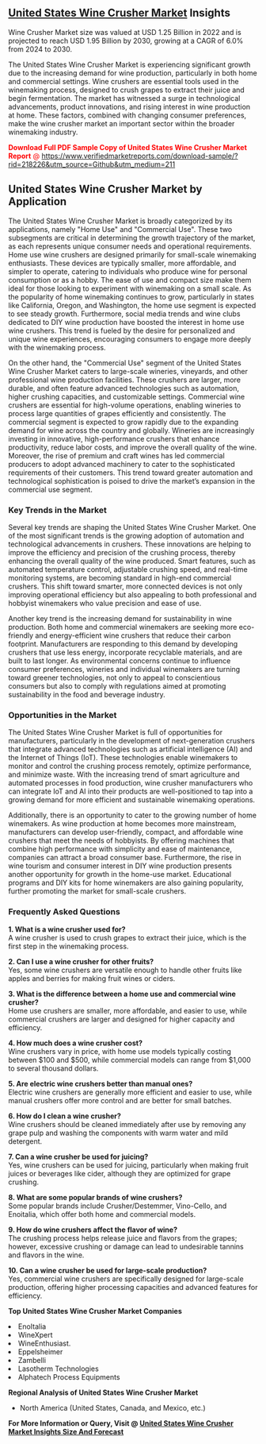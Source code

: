 <h2><a href="https://www.verifiedmarketreports.com/download-sample/?rid=218226&amp;utm_source=Github&amp;utm_medium=211" target="_blank">United States Wine Crusher Market</a> Insights</h2><p>Wine Crusher Market size was valued at USD 1.25 Billion in 2022 and is projected to reach USD 1.95 Billion by 2030, growing at a CAGR of 6.0% from 2024 to 2030.</p><p><p>The United States Wine Crusher Market is experiencing significant growth due to the increasing demand for wine production, particularly in both home and commercial settings. Wine crushers are essential tools used in the winemaking process, designed to crush grapes to extract their juice and begin fermentation. The market has witnessed a surge in technological advancements, product innovations, and rising interest in wine production at home. These factors, combined with changing consumer preferences, make the wine crusher market an important sector within the broader winemaking industry. <p><span class=""><span style="color: #ff0000;"><strong>Download Full PDF Sample Copy of United States Wine Crusher Market Report</strong> @ </span><a href="https://www.verifiedmarketreports.com/download-sample/?rid=218226&amp;utm_source=Github&amp;utm_medium=211" target="_blank">https://www.verifiedmarketreports.com/download-sample/?rid=218226&amp;utm_source=Github&amp;utm_medium=211</a></span></p></p><h2>United States Wine Crusher Market by Application</h2><p>The United States Wine Crusher Market is broadly categorized by its applications, namely "Home Use" and "Commercial Use". These two subsegments are critical in determining the growth trajectory of the market, as each represents unique consumer needs and operational requirements. Home use wine crushers are designed primarily for small-scale winemaking enthusiasts. These devices are typically smaller, more affordable, and simpler to operate, catering to individuals who produce wine for personal consumption or as a hobby. The ease of use and compact size make them ideal for those looking to experiment with winemaking on a small scale. As the popularity of home winemaking continues to grow, particularly in states like California, Oregon, and Washington, the home use segment is expected to see steady growth. Furthermore, social media trends and wine clubs dedicated to DIY wine production have boosted the interest in home use wine crushers. This trend is fueled by the desire for personalized and unique wine experiences, encouraging consumers to engage more deeply with the winemaking process.</p><p>On the other hand, the "Commercial Use" segment of the United States Wine Crusher Market caters to large-scale wineries, vineyards, and other professional wine production facilities. These crushers are larger, more durable, and often feature advanced technologies such as automation, higher crushing capacities, and customizable settings. Commercial wine crushers are essential for high-volume operations, enabling wineries to process large quantities of grapes efficiently and consistently. The commercial segment is expected to grow rapidly due to the expanding demand for wine across the country and globally. Wineries are increasingly investing in innovative, high-performance crushers that enhance productivity, reduce labor costs, and improve the overall quality of the wine. Moreover, the rise of premium and craft wines has led commercial producers to adopt advanced machinery to cater to the sophisticated requirements of their customers. This trend toward greater automation and technological sophistication is poised to drive the market’s expansion in the commercial use segment.</p><h3>Key Trends in the Market</h3><p>Several key trends are shaping the United States Wine Crusher Market. One of the most significant trends is the growing adoption of automation and technological advancements in crushers. These innovations are helping to improve the efficiency and precision of the crushing process, thereby enhancing the overall quality of the wine produced. Smart features, such as automated temperature control, adjustable crushing speed, and real-time monitoring systems, are becoming standard in high-end commercial crushers. This shift toward smarter, more connected devices is not only improving operational efficiency but also appealing to both professional and hobbyist winemakers who value precision and ease of use.</p><p>Another key trend is the increasing demand for sustainability in wine production. Both home and commercial winemakers are seeking more eco-friendly and energy-efficient wine crushers that reduce their carbon footprint. Manufacturers are responding to this demand by developing crushers that use less energy, incorporate recyclable materials, and are built to last longer. As environmental concerns continue to influence consumer preferences, wineries and individual winemakers are turning toward greener technologies, not only to appeal to conscientious consumers but also to comply with regulations aimed at promoting sustainability in the food and beverage industry.</p><h3>Opportunities in the Market</h3><p>The United States Wine Crusher Market is full of opportunities for manufacturers, particularly in the development of next-generation crushers that integrate advanced technologies such as artificial intelligence (AI) and the Internet of Things (IoT). These technologies enable winemakers to monitor and control the crushing process remotely, optimize performance, and minimize waste. With the increasing trend of smart agriculture and automated processes in food production, wine crusher manufacturers who can integrate IoT and AI into their products are well-positioned to tap into a growing demand for more efficient and sustainable winemaking operations.</p><p>Additionally, there is an opportunity to cater to the growing number of home winemakers. As wine production at home becomes more mainstream, manufacturers can develop user-friendly, compact, and affordable wine crushers that meet the needs of hobbyists. By offering machines that combine high performance with simplicity and ease of maintenance, companies can attract a broad consumer base. Furthermore, the rise in wine tourism and consumer interest in DIY wine production presents another opportunity for growth in the home-use market. Educational programs and DIY kits for home winemakers are also gaining popularity, further promoting the market for small-scale crushers.</p><h3>Frequently Asked Questions</h3><p><b>1. What is a wine crusher used for?</b><br> A wine crusher is used to crush grapes to extract their juice, which is the first step in the winemaking process.</p><p><b>2. Can I use a wine crusher for other fruits?</b><br> Yes, some wine crushers are versatile enough to handle other fruits like apples and berries for making fruit wines or ciders.</p><p><b>3. What is the difference between a home use and commercial wine crusher?</b><br> Home use crushers are smaller, more affordable, and easier to use, while commercial crushers are larger and designed for higher capacity and efficiency.</p><p><b>4. How much does a wine crusher cost?</b><br> Wine crushers vary in price, with home use models typically costing between $100 and $500, while commercial models can range from $1,000 to several thousand dollars.</p><p><b>5. Are electric wine crushers better than manual ones?</b><br> Electric wine crushers are generally more efficient and easier to use, while manual crushers offer more control and are better for small batches.</p><p><b>6. How do I clean a wine crusher?</b><br> Wine crushers should be cleaned immediately after use by removing any grape pulp and washing the components with warm water and mild detergent.</p><p><b>7. Can a wine crusher be used for juicing?</b><br> Yes, wine crushers can be used for juicing, particularly when making fruit juices or beverages like cider, although they are optimized for grape crushing.</p><p><b>8. What are some popular brands of wine crushers?</b><br> Some popular brands include Crusher/Destemmer, Vino-Cello, and Enoitalia, which offer both home and commercial models.</p><p><b>9. How do wine crushers affect the flavor of wine?</b><br> The crushing process helps release juice and flavors from the grapes; however, excessive crushing or damage can lead to undesirable tannins and flavors in the wine.</p><p><b>10. Can a wine crusher be used for large-scale production?</b><br> Yes, commercial wine crushers are specifically designed for large-scale production, offering higher processing capacities and advanced features for efficiency.</p></p><p><strong>Top United States Wine Crusher Market Companies</strong></p><div data-test-id=""><p><li>EnoItalia</li><li> WineXpert</li><li> WineEnthusiast.</li><li> Eppelsheimer</li><li> Zambelli</li><li> Lasotherm Technologies</li><li> Alphatech Process Equipments</li></p><div><strong>Regional Analysis of&nbsp;United States Wine Crusher Market</strong></div><ul><li dir="ltr"><p dir="ltr">North America&nbsp;(United States, Canada, and Mexico, etc.)</p></li></ul><p><strong>For More Information or Query, Visit @&nbsp;</strong><strong><a href="https://www.verifiedmarketreports.com/product/wine-crusher-market/?utm_source=Github&amp;utm_medium=211" target="_blank">United States Wine Crusher Market Insights Size And Forecast</a></strong></p></div>
